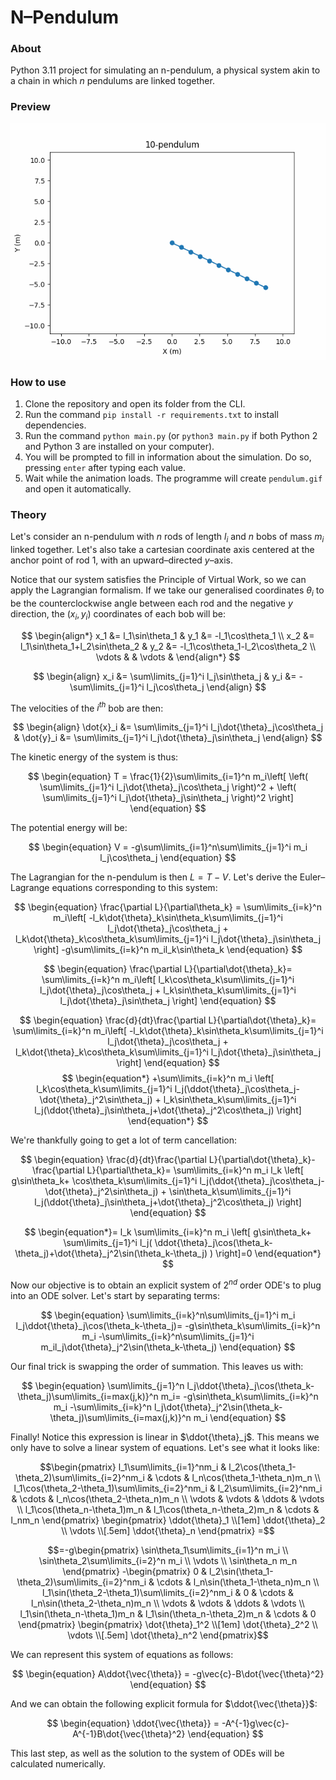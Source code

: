 # N&ndash;Pendulum
### About
Python 3.11 project for simulating an n-pendulum, a physical system akin to a chain in which $n$ pendulums are linked together.

### Preview
![alt text](preview.gif)

### How to use
1. Clone the repository and open its folder from the CLI.
2. Run the command `pip install -r requirements.txt` to install dependencies.
3. Run the command `python main.py` (or `python3 main.py` if both Python 2 and Python 3 are installed on your computer).
4. You will be prompted to fill in information about the simulation. Do so, pressing `enter` after typing each value.
5. Wait while the animation loads. The programme will create `pendulum.gif` and open it automatically.

### Theory
Let's consider an n-pendulum with $n$ rods of length $l_i$ and $n$ bobs of mass $m_i$ linked together. Let's also take a cartesian coordinate axis centered at the anchor point of rod $1$, with an upward&ndash;directed $y$&ndash;axis. 

Notice that our system satisfies the Principle of Virtual Work, so we can apply the Lagrangian formalism. If we take our generalised coordinates $\theta_i$ to be the counterclockwise angle between each rod and the negative $y$ direction, the $(x_i,y_i)$ coordinates of each bob will be:

$$
\begin{align*}
x_1 &= l_1\sin\theta_1 & y_1 &= -l_1\cos\theta_1 \\
x_2 &= l_1\sin\theta_1+l_2\sin\theta_2 & y_2 &= -l_1\cos\theta_1-l_2\cos\theta_2 \\
\vdots & & \vdots &
\end{align*}
$$

$$
\begin{align}
x_i &= \sum\limits_{j=1}^i l_j\sin\theta_j & y_i &= -\sum\limits_{j=1}^i l_j\cos\theta_j
\end{align}
$$

The velocities of the $i^{th}$ bob are then:

$$
\begin{align}
\dot{x}_i &= \sum\limits_{j=1}^i l_j\dot{\theta}_j\cos\theta_j & \dot{y}_i &= \sum\limits_{j=1}^i l_j\dot{\theta}_j\sin\theta_j
\end{align}
$$

The kinetic energy of the system is thus:

$$
\begin{equation}
T = \frac{1}{2}\sum\limits_{i=1}^n m_i\left[
    \left(
        \sum\limits_{j=1}^i l_j\dot{\theta}_j\cos\theta_j
    \right)^2
    +
    \left(
        \sum\limits_{j=1}^i l_j\dot{\theta}_j\sin\theta_j
    \right)^2
\right]
\end{equation}
$$

The potential energy will be:

$$
\begin{equation}
V = -g\sum\limits_{i=1}^n\sum\limits_{j=1}^i m_i l_j\cos\theta_j
\end{equation}
$$

The Lagrangian for the n-pendulum is then $L=T-V$. Let's derive the Euler&ndash;Lagrange equations corresponding to this system:

$$
\begin{equation}
\frac{\partial L}{\partial\theta_k} =
\sum\limits_{i=k}^n m_i\left[
    -l_k\dot{\theta}_k\sin\theta_k\sum\limits_{j=1}^i l_j\dot{\theta}_j\cos\theta_j
    +
    l_k\dot{\theta}_k\cos\theta_k\sum\limits_{j=1}^i l_j\dot{\theta}_j\sin\theta_j
\right]
-g\sum\limits_{i=k}^n m_il_k\sin\theta_k
\end{equation}
$$

$$
\begin{equation}
\frac{\partial L}{\partial\dot{\theta}_k}=
\sum\limits_{i=k}^n m_i\left[
    l_k\cos\theta_k\sum\limits_{j=1}^i l_j\dot{\theta}_j\cos\theta_j
    +
    l_k\sin\theta_k\sum\limits_{j=1}^i l_j\dot{\theta}_j\sin\theta_j
\right]
\end{equation}
$$

$$
\begin{equation}
\frac{d}{dt}\frac{\partial L}{\partial\dot{\theta}_k}=
\sum\limits_{i=k}^n m_i\left[
    -l_k\dot{\theta}_k\sin\theta_k\sum\limits_{j=1}^i l_j\dot{\theta}_j\cos\theta_j
    +
    l_k\dot{\theta}_k\cos\theta_k\sum\limits_{j=1}^i l_j\dot{\theta}_j\sin\theta_j
\right]
\end{equation}
$$
$$
\begin{equation*}
+\sum\limits_{i=k}^n m_i
\left[
    l_k\cos\theta_k\sum\limits_{j=1}^i l_j(\ddot{\theta}_j\cos\theta_j-\dot{\theta}_j^2\sin\theta_j)
    +
    l_k\sin\theta_k\sum\limits_{j=1}^i l_j(\ddot{\theta}_j\sin\theta_j+\dot{\theta}_j^2\cos\theta_j)
\right]
\end{equation*}
$$

We're thankfully going to get a lot of term cancellation:

$$
\begin{equation}
\frac{d}{dt}\frac{\partial L}{\partial\dot{\theta}_k}-\frac{\partial L}{\partial\theta_k}=
\sum\limits_{i=k}^n m_i l_k
\left[
    g\sin\theta_k+
    \cos\theta_k\sum\limits_{j=1}^i l_j(\ddot{\theta}_j\cos\theta_j-\dot{\theta}_j^2\sin\theta_j)
    +
    \sin\theta_k\sum\limits_{j=1}^i l_j(\ddot{\theta}_j\sin\theta_j+\dot{\theta}_j^2\cos\theta_j)
\right]
\end{equation}
$$

$$
\begin{equation*}=
l_k \sum\limits_{i=k}^n m_i
\left[
    g\sin\theta_k+
    \sum\limits_{j=1}^i l_j(
        \ddot{\theta}_j\cos(\theta_k-\theta_j)+\dot{\theta}_j^2\sin(\theta_k-\theta_j)
        )
\right]=0
\end{equation*}
$$

Now our objective is to obtain an explicit system of $2^{nd}$ order ODE's to plug into an ODE solver. Let's start by separating terms:

$$
\begin{equation}
\sum\limits_{i=k}^n\sum\limits_{j=1}^i
m_i l_j\ddot{\theta}_j\cos(\theta_k-\theta_j)=
-g\sin\theta_k\sum\limits_{i=k}^n m_i
-\sum\limits_{i=k}^n\sum\limits_{j=1}^i m_il_j\dot{\theta}_j^2\sin(\theta_k-\theta_j)
\end{equation}
$$

Our final trick is swapping the order of summation. This leaves us with:

$$
\begin{equation}
\sum\limits_{j=1}^n l_j\ddot{\theta}_j\cos(\theta_k-\theta_j)\sum\limits_{i=max(j,k)}^n m_i=
-g\sin\theta_k\sum\limits_{i=k}^n m_i
-\sum\limits_{i=k}^n l_j\dot{\theta}_j^2\sin(\theta_k-\theta_j)\sum\limits_{i=max(j,k)}^n m_i
\end{equation}
$$

Finally! Notice this expression is linear in $\ddot{\theta}_j$. This means we only have to solve a linear system of equations. Let's see what it looks like: 

```math
\begin{pmatrix}
l_1\sum\limits_{i=1}^nm_i & l_2\cos(\theta_1-\theta_2)\sum\limits_{i=2}^nm_i & \cdots & l_n\cos(\theta_1-\theta_n)m_n \\
l_1\cos(\theta_2-\theta_1)\sum\limits_{i=2}^nm_i & l_2\sum\limits_{i=2}^nm_i & \cdots & l_n\cos(\theta_2-\theta_n)m_n \\
\vdots & \vdots & \ddots & \vdots \\
l_1\cos(\theta_n-\theta_1)m_n & l_1\cos(\theta_n-\theta_2)m_n & \cdots & l_nm_n
\end{pmatrix}
\begin{pmatrix}
\ddot{\theta}_1 \\[1em]
\ddot{\theta}_2 \\
\vdots \\[.5em]
\ddot{\theta}_n 
\end{pmatrix}
=
```

```math
=-g\begin{pmatrix}
\sin\theta_1\sum\limits_{i=1}^n m_i \\
\sin\theta_2\sum\limits_{i=2}^n m_i \\
\vdots \\
\sin\theta_n m_n
\end{pmatrix}
-\begin{pmatrix}
0 & l_2\sin(\theta_1-\theta_2)\sum\limits_{i=2}^nm_i & \cdots & l_n\sin(\theta_1-\theta_n)m_n \\
l_1\sin(\theta_2-\theta_1)\sum\limits_{i=2}^nm_i & 0 & \cdots & l_n\sin(\theta_2-\theta_n)m_n \\
\vdots & \vdots & \ddots & \vdots \\
l_1\sin(\theta_n-\theta_1)m_n & l_1\sin(\theta_n-\theta_2)m_n & \cdots & 0
\end{pmatrix}
\begin{pmatrix}
\dot{\theta}_1^2 \\[1em]
\dot{\theta}_2^2 \\
\vdots \\[.5em]
\dot{\theta}_n^2 
\end{pmatrix}
```

We can represent this system of equations as follows:

$$
\begin{equation}
A\ddot{\vec{\theta}} = -g\vec{c}-B\dot{\vec{\theta}^2}
\end{equation}
$$

And we can obtain the following explicit formula for $\ddot{\vec{\theta}}$:

$$
\begin{equation}
\ddot{\vec{\theta}} = -A^{-1}g\vec{c}-A^{-1}B\dot{\vec{\theta}^2}
\end{equation}
$$

This last step, as well as the solution to the system of ODEs will be calculated numerically.